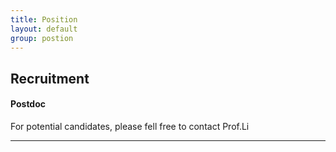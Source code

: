 ```yaml
---
title: Position 
layout: default
group: postion
---
```


## **Recruitment**

#### **Postdoc**
For potential candidates, please fell free to contact Prof.Li
<hr>
